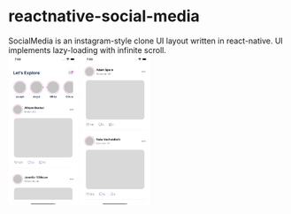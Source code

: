 # reactnative-social-media  
SocialMedia is an instagram-style clone UI layout written in react-native. UI implements lazy-loading with infinite scroll.  
<img src="https://raw.githubusercontent.com/mcgigglepop/reactnative-social-media/main/demo-ss/ss1.png" width=25% height=25%>
<img src="https://raw.githubusercontent.com/mcgigglepop/reactnative-social-media/main/demo-ss/ss2.png" width=25% height=25%>